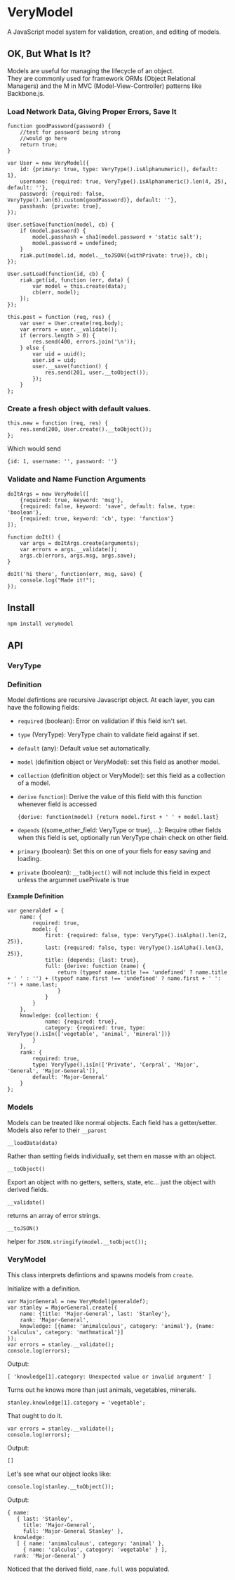 VeryModel
=========

A JavaScript model system for validation, creation, and editing of models.

## OK, But What Is It?

Models are useful for managing the lifecycle of an object.  
They are commonly used for framework ORMs (Object Relational Managers) and the M in MVC (Model-View-Controller) patterns like Backbone.js.

### Load Network Data, Giving Proper Errors, Save It

    function goodPassword(password) {
        //test for password being strong
        //would go here
        return true;
    }

    var User = new VeryModel({
        id: {primary: true, type: VeryType().isAlphanumeric(), default: 1},
        username: {required: true, VeryType().isAlphanumeric().len(4, 25), default: ''},
        password: {required: false, VeryType().len(6).custom(goodPassword)}, default: ''},
        passhash: {private: true},
    });

    User.setSave(function(model, cb) {
        if (model.password) {
            model.passhash = sha1(model.password + 'static salt');
            model.password = undefined;
        }
        riak.put(model.id, model.__toJSON({withPrivate: true}), cb);
    });

    User.setLoad(function(id, cb) {
        riak.get(id, function (err, data) {
            var model = this.create(data);
            cb(err, model);
        });
    });

    this.post = function (req, res) {
        var user = User.create(req.body);
        var errors = user.__validate();
        if (errors.length > 0) {
            res.send(400, errors.join('\n'));
        } else {
            var uid = uuid();
            user.id = uid;
            user.__save(function() {
                res.send(201, user.__toObject());
            });
        }
    };


### Create a fresh object with default values.

    this.new = function (req, res) {
        res.send(200, User.create().__toObject());
    };

Which would send

    {id: 1, username: '', password: ''}

### Validate and Name Function Arguments

    doItArgs = new VeryModel([
        {required: true, keyword: 'msg'},
        {required: false, keyword: 'save', default: false, type: 'boolean'},
        {required: true, keyword: 'cb', type: 'function'}
    ]);

    function doIt() {
        var args = doItArgs.create(arguments);
        var errors = args.__validate();
        args.cb(errors, args.msg, args.save);
    }

    doIt('hi there', function(err, msg, save) {
        console.log("Made it!");
    });

## Install

`npm install verymodel`

## API

### VeryType

### Definition

Model defintions are recursive Javascript object. At each layer, you can have the following fields:

* `required` (boolean): Error on validation if this field isn't set.
* `type` (VeryType): VeryType chain to validate field against if set.
* `default` (any): Default value set automatically.
* `model` (definition object or VeryModel): set this field as another model.
* `collection` (definition object or VeryModel): set this field as a collection of a model.
*  `derive` `function`): Derive the value of this field with this function whenever field is accessed

    `{derive: function(model) {return model.first + ' ' + model.last}`
* `depends` ({some_other_field: VeryType or true}, ...): Require other fields when this field is set, optionally run VeryType chain check on other field.
* `primary` (boolean): Set this on one of your fiels for easy saving and loading.
* `private` (boolean): `__toObject()` will not include this field in expect unless the argumnet usePrivate is true

#### Example Definition

    var generaldef = {
        name: {
            required: true,
            model: {
                first: {required: false, type: VeryType().isAlpha().len(2, 25)},
                last: {required: false, type: VeryType().isAlpha().len(3, 25)},
                title: {depends: {last: true},
                full: {derive: function (name) {
                    return (typeof name.title !== 'undefined' ? name.title + ' ' : '') + (typeof name.first !== 'undefined' ? name.first + ' ': '') + name.last;
                    }
                }
            }
        },
        knowledge: {collection: {
                name: {required: true},
                category: {required: true, type: VeryType().isIn(['vegetable', 'animal', 'mineral'])}
            }
        },
        rank: {
            required: true,
            type: VeryType().isIn(['Private', 'Corpral', 'Major', 'General', 'Major-General']),
            default: 'Major-General'
        }
    };

### Models

Models can be treated like normal objects. Each field has a getter/setter.
Models also refer to their `__parent`

`__loadData(data)`

Rather than setting fields individually, set them en masse with an object.

`__toObject()`

Export an object with no getters, setters, state, etc... just the object with derived fields.

`__validate()`

returns an array of error strings.

`__toJSON()`

helper for `JSON.stringify(model.__toObject());`


### VeryModel

This class interprets defintions and spawns models from `create`.

Initialize with a definition.

    var MajorGeneral = new VeryModel(generaldef);
    var stanley = MajorGeneral.create({
        name: {title: 'Major-General', last: 'Stanley'},
        rank: 'Major-General',
        knowledge: [{name: 'animalculous', category: 'animal'}, {name: 'calculus', category: 'mathmatical'}]
    });
    var errors = stanley.__validate();
    console.log(errors);

Output:

    [ 'knowledge[1].category: Unexpected value or invalid argument' ]

Turns out he knows more than just animals, vegetables, minerals.

    stanley.knowledge[1].category = 'vegetable';

That ought to do it.
    
    var errors = stanley.__validate();
    console.log(errors);

Output:

    []

Let's see what our object looks like:

    console.log(stanley.__toObject());

Output:

    { name:
       { last: 'Stanley',
         title: 'Major-General',
         full: 'Major-General Stanley' },
      knowledge:
       [ { name: 'animalculous', category: 'animal' },
         { name: 'calculus', category: 'vegetable' } ],
      rank: 'Major-General' }

Noticed that the derived field, `name.full` was populated.
